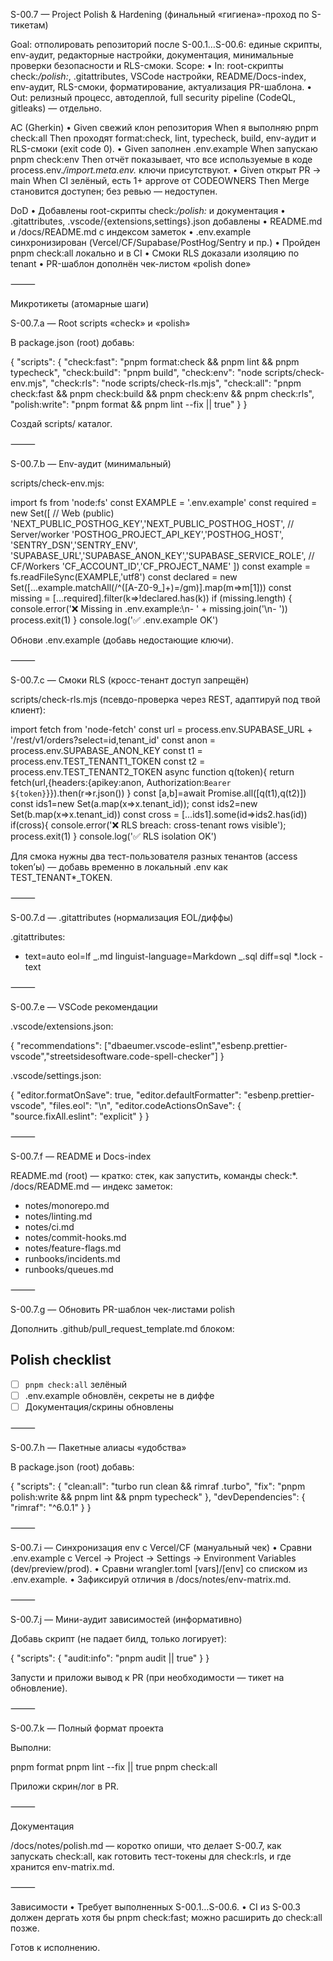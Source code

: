S-00.7 — Project Polish & Hardening (финальный «гигиена»-проход по S-тикетам)

Goal: отполировать репозиторий после S-00.1…S-00.6: единые скрипты, env-аудит, редакторные настройки, документация, минимальные проверки безопасности и RLS-смоки.
Scope:
• In: root-скрипты check:_/polish:_, .gitattributes, VSCode настройки, README/Docs-index, env-аудит, RLS-смоки, форматирование, актуализация PR-шаблона.
• Out: релизный процесс, автодеплой, full security pipeline (CodeQL, gitleaks) — отдельно.

AC (Gherkin)
• Given свежий клон репозитория
When я выполняю pnpm check:all
Then проходят format:check, lint, typecheck, build, env-аудит и RLS-смоки (exit code 0).
• Given заполнен .env.example
When запускаю pnpm check:env
Then отчёт показывает, что все используемые в коде process.env._/import.meta.env._ ключи присутствуют.
• Given открыт PR → main
When CI зелёный, есть 1+ approve от CODEOWNERS
Then Merge становится доступен; без ревью — недоступен.

DoD
• Добавлены root-скрипты check:_/polish:_ и документация
• .gitattributes, .vscode/{extensions,settings}.json добавлены
• README.md и /docs/README.md с индексом заметок
• .env.example синхронизирован (Vercel/CF/Supabase/PostHog/Sentry и пр.)
• Пройден pnpm check:all локально и в CI
• Смоки RLS доказали изоляцию по tenant
• PR-шаблон дополнён чек-листом «polish done»

⸻

Микротикеты (атомарные шаги)

S-00.7.a — Root scripts «check» и «polish»

В package.json (root) добавь:

{
"scripts": {
"check:fast": "pnpm format:check && pnpm lint && pnpm typecheck",
"check:build": "pnpm build",
"check:env": "node scripts/check-env.mjs",
"check:rls": "node scripts/check-rls.mjs",
"check:all": "pnpm check:fast && pnpm check:build && pnpm check:env && pnpm check:rls",
"polish:write": "pnpm format && pnpm lint --fix || true"
}
}

Создай scripts/ каталог.

⸻

S-00.7.b — Env-аудит (минимальный)

scripts/check-env.mjs:

import fs from 'node:fs'
const EXAMPLE = '.env.example'
const required = new Set([
// Web (public)
'NEXT_PUBLIC_POSTHOG_KEY','NEXT_PUBLIC_POSTHOG_HOST',
// Server/worker
'POSTHOG_PROJECT_API_KEY','POSTHOG_HOST',
'SENTRY_DSN','SENTRY_ENV',
'SUPABASE_URL','SUPABASE_ANON_KEY','SUPABASE_SERVICE_ROLE',
// CF/Workers
'CF_ACCOUNT_ID','CF_PROJECT_NAME'
])
const example = fs.readFileSync(EXAMPLE,'utf8')
const declared = new Set([...example.matchAll(/^([A-Z0-9_]+)=/gm)].map(m=>m[1]))
const missing = [...required].filter(k=>!declared.has(k))
if (missing.length) {
console.error('❌ Missing in .env.example:\n- ' + missing.join('\n- '))
process.exit(1)
}
console.log('✅ .env.example OK')

Обнови .env.example (добавь недостающие ключи).

⸻

S-00.7.c — Смоки RLS (кросс-тенант доступ запрещён)

scripts/check-rls.mjs (псевдо-проверка через REST, адаптируй под твой клиент):

import fetch from 'node-fetch'
const url = process.env.SUPABASE_URL + '/rest/v1/orders?select=id,tenant_id'
const anon = process.env.SUPABASE_ANON_KEY
const t1 = process.env.TEST_TENANT1_TOKEN
const t2 = process.env.TEST_TENANT2_TOKEN
async function q(token){ return fetch(url,{headers:{apikey:anon, Authorization:`Bearer ${token}`}}).then(r=>r.json()) }
const [a,b]=await Promise.all([q(t1),q(t2)])
const ids1=new Set(a.map(x=>x.tenant_id)); const ids2=new Set(b.map(x=>x.tenant_id))
const cross = [...ids1].some(id=>ids2.has(id))
if(cross){ console.error('❌ RLS breach: cross-tenant rows visible'); process.exit(1) }
console.log('✅ RLS isolation OK')

Для смока нужны два тест-пользователя разных тенантов (access token’ы) — добавь временно в локальный .env как TEST_TENANT\*\_TOKEN.

⸻

S-00.7.d — .gitattributes (нормализация EOL/диффы)

.gitattributes:

- text=auto eol=lf
  _.md linguist-language=Markdown
  _.sql diff=sql
  \*.lock -text

⸻

S-00.7.e — VSCode рекомендации

.vscode/extensions.json:

{ "recommendations": ["dbaeumer.vscode-eslint","esbenp.prettier-vscode","streetsidesoftware.code-spell-checker"] }

.vscode/settings.json:

{
"editor.formatOnSave": true,
"editor.defaultFormatter": "esbenp.prettier-vscode",
"files.eol": "\n",
"editor.codeActionsOnSave": { "source.fixAll.eslint": "explicit" }
}

⸻

S-00.7.f — README и Docs-index

README.md (root) — кратко: стек, как запустить, команды check:\*.
/docs/README.md — индекс заметок:

- notes/monorepo.md
- notes/linting.md
- notes/ci.md
- notes/commit-hooks.md
- notes/feature-flags.md
- runbooks/incidents.md
- runbooks/queues.md

⸻

S-00.7.g — Обновить PR-шаблон чек-листами polish

Дополнить .github/pull_request_template.md блоком:

## Polish checklist

- [ ] `pnpm check:all` зелёный
- [ ] .env.example обновлён, секреты не в диффе
- [ ] Документация/скрины обновлены

⸻

S-00.7.h — Пакетные алиасы «удобства»

В package.json (root) добавь:

{
"scripts": {
"clean:all": "turbo run clean && rimraf .turbo",
"fix": "pnpm polish:write && pnpm lint && pnpm typecheck"
},
"devDependencies": { "rimraf": "^6.0.1" }
}

⸻

S-00.7.i — Синхронизация env c Vercel/CF (мануальный чек)
• Сравни .env.example с Vercel → Project → Settings → Environment Variables (dev/preview/prod).
• Сравни wrangler.toml [vars]/[env] со списком из .env.example.
• Зафиксируй отличия в /docs/notes/env-matrix.md.

⸻

S-00.7.j — Мини-аудит зависимостей (информативно)

Добавь скрипт (не падает билд, только логирует):

{ "scripts": { "audit:info": "pnpm audit || true" } }

Запусти и приложи вывод к PR (при необходимости — тикет на обновление).

⸻

S-00.7.k — Полный формат проекта

Выполни:

pnpm format
pnpm lint --fix || true
pnpm check:all

Приложи скрин/лог в PR.

⸻

Документация

/docs/notes/polish.md — коротко опиши, что делает S-00.7, как запускать check:all, как готовить тест-токены для check:rls, и где хранится env-matrix.md.

⸻

Зависимости
• Требует выполненных S-00.1…S-00.6.
• CI из S-00.3 должен дергать хотя бы pnpm check:fast; можно расширить до check:all позже.

Готов к исполнению.
